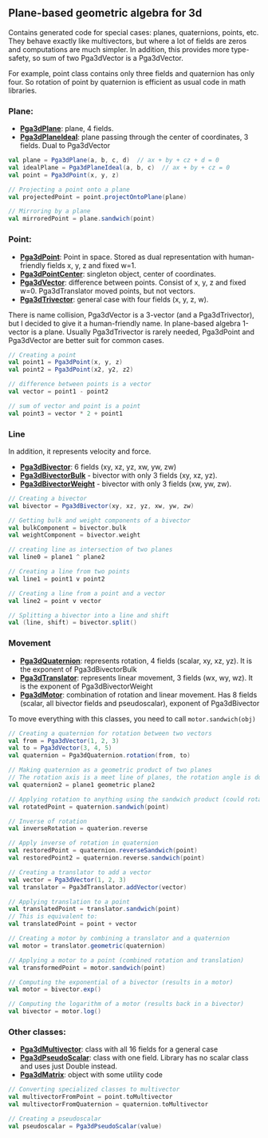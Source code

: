 ## Plane-based geometric algebra for 3d

Contains generated code for special cases: planes, quaternions, points, etc.
They behave exactly like multivectors, but where a lot of fields are zeros and computations are much simpler.
In addition, this provides more type-safety, so sum of two Pga3dVector is a Pga3dVector.

For example, point class contains only three fields and quaternion has only four. So rotation of point by quaternion is
efficient as usual code in math libraries.

### Plane:

* [**Pga3dPlane**](src/main/scala/com/github/kright/pga3d/Pga3dPlane.scala): plane, 4 fields.
* [**Pga3dPlaneIdeal**](src/main/scala/com/github/kright/pga3d/Pga3dPlaneIdeal.scala): plane passing through the center of coordinates, 3 fields. Dual to Pga3dVector

```scala
val plane = Pga3dPlane(a, b, c, d)  // ax + by + cz + d = 0
val idealPlane = Pga3dPlaneIdeal(a, b, c)  // ax + by + cz = 0
val point = Pga3dPoint(x, y, z)

// Projecting a point onto a plane
val projectedPoint = point.projectOntoPlane(plane)

// Mirroring by a plane
val mirroredPoint = plane.sandwich(point)
```

### Point:

* [**Pga3dPoint**](src/main/scala/com/github/kright/pga3d/Pga3dPoint.scala): Point in space. Stored as dual representation with human-friendly fields x, y, z and fixed w=1.
* [**Pga3dPointCenter**](src/main/scala/com/github/kright/pga3d/Pga3dPointCenter.scala): singleton object, center of coordinates.
* [**Pga3dVector**](src/main/scala/com/github/kright/pga3d/Pga3dVector.scala): difference between points. Consist of x, y, z and fixed w=0. Pga3dTranslator moved points, but not
  vectors.
* [**Pga3dTrivector**](src/main/scala/com/github/kright/pga3d/Pga3dTrivector.scala): general case with four fields (x, y, z, w).

There is name collision, Pga3dVector is a 3-vector (and a Pga3dTrivector), but I decided to give it a human-friendly
name. In plane-based algebra 1-vector is a plane. Usually Pga3dTrivector is rarely needed, Pga3dPoint and Pga3dVector
are better suit for common cases.

```scala
// Creating a point
val point1 = Pga3dPoint(x, y, z)
val point2 = Pga3dPoint(x2, y2, z2)

// difference between points is a vector
val vector = point1 - point2

// sum of vector and point is a point
val point3 = vector * 2 + point1
```

### Line

In addition, it represents velocity and force.

* [**Pga3dBivector**](src/main/scala/com/github/kright/pga3d/Pga3dBivector.scala): 6 fields (xy, xz, yz, xw, yw, zw)
* [**Pga3dBivectorBulk**](src/main/scala/com/github/kright/pga3d/Pga3dBivectorBulk.scala) - bivector with only 3 fields (xy, xz, yz).
* [**Pga3dBivectorWeight**](src/main/scala/com/github/kright/pga3d/Pga3dBivectorWeight.scala) - bivector with only 3 fields (xw, yw, zw).

```scala
// Creating a bivector
val bivector = Pga3dBivector(xy, xz, yz, xw, yw, zw)

// Getting bulk and weight components of a bivector
val bulkComponent = bivector.bulk
val weightComponent = bivector.weight

// creating line as intersection of two planes
val line0 = plane1 ^ plane2

// Creating a line from two points
val line1 = point1 v point2

// Creating a line from a point and a vector
val line2 = point v vector

// Splitting a bivector into a line and shift
val (line, shift) = bivector.split()
```

### Movement

* [**Pga3dQuaternion**](src/main/scala/com/github/kright/pga3d/Pga3dQuaternion.scala): represents rotation, 4 fields (scalar, xy, xz, yz). It is the exponent of Pga3dBivectorBulk
* [**Pga3dTranslator**](src/main/scala/com/github/kright/pga3d/Pga3dTranslator.scala): represents linear movement, 3 fields (wx, wy, wz). It is the exponent of Pga3dBivectorWeight
* [**Pga3dMotor**](src/main/scala/com/github/kright/pga3d/Pga3dMotor.scala): combination of rotation and linear movement. Has 8 fields (scalar, all bivector fields and pseudoscalar),
  exponent of Pga3dBivector

To move everything with this classes, you need to call `motor.sandwich(obj)`

```scala
// Creating a quaternion for rotation between two vectors
val from = Pga3dVector(1, 2, 3)
val to = Pga3dVector(3, 4, 5)
val quaternion = Pga3dQuaternion.rotation(from, to)

// Making quaternion as a geometric product of two planes 
// The rotation axis is a meet line of planes, the rotation angle is double angle between planes)
val quaternion2 = plane1 geometric plane2

// Applying rotation to anything using the sandwich product (could rotate point, line, plane, quatenrion, etc.)
val rotatedPoint = quaternion.sandwich(point)

// Inverse of rotation
val inverseRotation = quaterion.reverse

// Apply inverse of rotation in quaternion
val restoredPoint = quaternion.reverseSandwich(point)
val restoredPoint2 = quaternion.reverse.sandwich(point)

// Creating a translator to add a vector
val vector = Pga3dVector(1, 2, 3)
val translator = Pga3dTranslator.addVector(vector)

// Applying translation to a point
val translatedPoint = translator.sandwich(point)
// This is equivalent to:
val translatedPoint = point + vector

// Creating a motor by combining a translator and a quaternion
val motor = translator.geometric(quaternion)

// Applying a motor to a point (combined rotation and translation)
val transformedPoint = motor.sandwich(point)

// Computing the exponential of a bivector (results in a motor)
val motor = bivector.exp()

// Computing the logarithm of a motor (results back in a bivector)
val bivector = motor.log()
```

### Other classes:

* [**Pga3dMultivector**](src/main/scala/com/github/kright/pga3d/Pga3dMultivector.scala): class with all 16 fields for a general case
* [**Pga3dPseudoScalar**](src/main/scala/com/github/kright/pga3d/Pga3dPseudoScalar.scala): class with one field. Library has no scalar class and uses just Double instead.
* [**Pga3dMatrix**](src/main/scala/com/github/kright/pga3d/Pga3dMatrix.scala): object with some utility code

```scala
// Converting specialized classes to multivector
val multivectorFromPoint = point.toMultivector
val multivectorFromQuaternion = quaternion.toMultivector

// Creating a pseudoscalar
val pseudoscalar = Pga3dPseudoScalar(value)
```